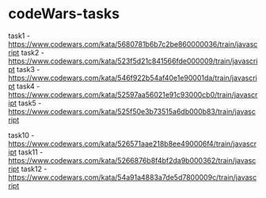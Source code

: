 # codeWars-tasks

task1 - https://www.codewars.com/kata/5680781b6b7c2be860000036/train/javascript
task2 - https://www.codewars.com/kata/523f5d21c841566fde000009/train/javascript
task3 - https://www.codewars.com/kata/546f922b54af40e1e90001da/train/javascript
task4 - https://www.codewars.com/kata/52597aa56021e91c93000cb0/train/javascript
task5 - https://www.codewars.com/kata/525f50e3b73515a6db000b83/train/javascript





task10 - https://www.codewars.com/kata/526571aae218b8ee490006f4/train/javascript
task11 - https://www.codewars.com/kata/5266876b8f4bf2da9b000362/train/javascript
task12 - https://www.codewars.com/kata/54a91a4883a7de5d7800009c/train/javascript